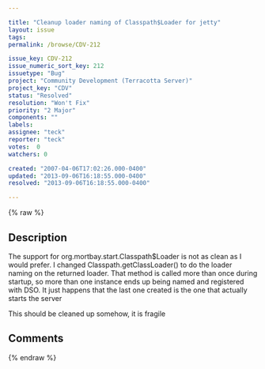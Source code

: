 ```yaml
---

title: "Cleanup loader naming of Classpath$Loader for jetty"
layout: issue
tags: 
permalink: /browse/CDV-212

issue_key: CDV-212
issue_numeric_sort_key: 212
issuetype: "Bug"
project: "Community Development (Terracotta Server)"
project_key: "CDV"
status: "Resolved"
resolution: "Won't Fix"
priority: "2 Major"
components: ""
labels: 
assignee: "teck"
reporter: "teck"
votes:  0
watchers: 0

created: "2007-04-06T17:02:26.000-0400"
updated: "2013-09-06T16:18:55.000-0400"
resolved: "2013-09-06T16:18:55.000-0400"

---
```




{% raw %}



## Description

<div markdown="1" class="description">

The support for org.mortbay.start.Classpath$Loader is not as clean as I would prefer. I changed Classpath.getClassLoader() to do the loader naming on the returned loader. That method is called more than once during startup, so more than one instance ends up being named and registered with DSO. It just happens that the last one created is the one that actually starts the server

This should be cleaned up somehow, it is fragile 

</div>

## Comments



{% endraw %}
